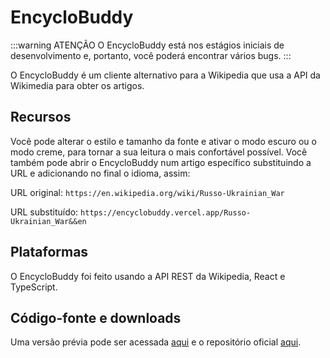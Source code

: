 # EncycloBuddy

:::warning ATENÇÃO
O EncycloBuddy está nos estágios iniciais de desenvolvimento e, portanto, você poderá encontrar vários bugs. 
:::

O EncycloBuddy é um cliente alternativo para a Wikipedia que usa a API da Wikimedia para obter os artigos. 

## Recursos
Você pode alterar o estilo e tamanho da fonte e ativar o modo escuro ou o modo creme, 
para tornar a sua leitura o mais confortável possível. Você também pode abrir o EncycloBuddy num artigo específico substituindo a URL e adicionando no final o idioma, assim:

URL original: `https://en.wikipedia.org/wiki/Russo-Ukrainian_War`

URL substituído: `https://encyclobuddy.vercel.app/Russo-Ukrainian_War&&en`

## Plataformas
O EncycloBuddy foi feito usando a API REST da Wikipedia, React e TypeScript.

## Código-fonte e downloads
Uma versão prévia pode ser acessada [aqui](https://encyclobuddy.vercel.app/Aranha&&pt) e o repositório oficial [aqui](https://github.com/Redwars22/encyclobuddy).
